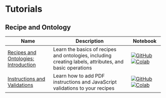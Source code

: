# Tutorials

## Recipe and Ontology
| Name | Description | Notebook |
| --- | --- | --- |
| <div>[Recipes and Ontologies: Introduction](recipe_and_ontology/introduction/chapter.md)</div> | Learn the basics of recipes and ontologies, including creating labels, attributes, and basic operations | [![GitHub](https://badgen.net/badge/icon/github?icon=github&label)](https://github.com/dataloop-ai/dtlpy-documentation/blob/main/tutorials/recipe_and_ontology/introduction/chapter.ipynb) [![Colab](https://colab.research.google.com/assets/colab-badge.svg)](https://colab.research.google.com/github/dataloop-ai/dtlpy-documentation/blob/main/tutorials/recipe_and_ontology/introduction/chapter.ipynb) |
| <div>[Instructions and Validations](recipe_and_ontology/instructions_and_validations/chapter.md)</div> | Learn how to add PDF instructions and JavaScript validations to your recipes | [![GitHub](https://badgen.net/badge/icon/github?icon=github&label)](https://github.com/dataloop-ai/dtlpy-documentation/blob/main/tutorials/recipe_and_ontology/instructions_and_validations/chapter.ipynb) [![Colab](https://colab.research.google.com/assets/colab-badge.svg)](https://colab.research.google.com/github/dataloop-ai/dtlpy-documentation/blob/main/tutorials/recipe_and_ontology/instructions_and_validations/chapter.ipynb) |